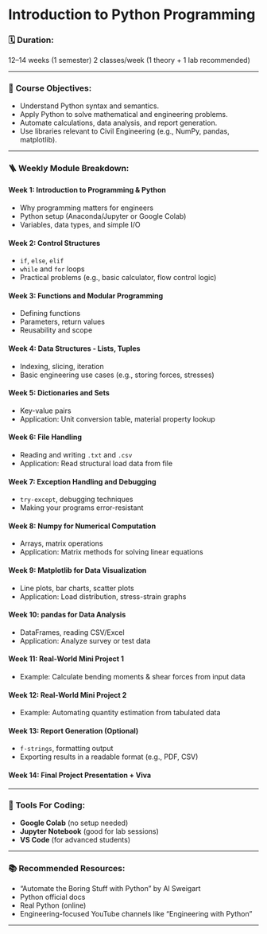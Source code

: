 # Introduction to Python Programming

### 🗓️ **Duration:**

12–14 weeks (1 semester)
2 classes/week (1 theory + 1 lab recommended)

---

### 🧭 **Course Objectives:**

* Understand Python syntax and semantics.
* Apply Python to solve mathematical and engineering problems.
* Automate calculations, data analysis, and report generation.
* Use libraries relevant to Civil Engineering (e.g., NumPy, pandas, matplotlib).

---

### 🪜 **Weekly Module Breakdown:**

#### **Week 1: Introduction to Programming & Python**

* Why programming matters for engineers
* Python setup (Anaconda/Jupyter or Google Colab)
* Variables, data types, and simple I/O

#### **Week 2: Control Structures**

* `if`, `else`, `elif`
* `while` and `for` loops
* Practical problems (e.g., basic calculator, flow control logic)

#### **Week 3: Functions and Modular Programming**

* Defining functions
* Parameters, return values
* Reusability and scope

#### **Week 4: Data Structures - Lists, Tuples**

* Indexing, slicing, iteration
* Basic engineering use cases (e.g., storing forces, stresses)

#### **Week 5: Dictionaries and Sets**

* Key-value pairs
* Application: Unit conversion table, material property lookup

#### **Week 6: File Handling**

* Reading and writing `.txt` and `.csv`
* Application: Read structural load data from file

#### **Week 7: Exception Handling and Debugging**

* `try-except`, debugging techniques
* Making your programs error-resistant

#### **Week 8: Numpy for Numerical Computation**

* Arrays, matrix operations
* Application: Matrix methods for solving linear equations

#### **Week 9: Matplotlib for Data Visualization**

* Line plots, bar charts, scatter plots
* Application: Load distribution, stress-strain graphs

#### **Week 10: pandas for Data Analysis**

* DataFrames, reading CSV/Excel
* Application: Analyze survey or test data

#### **Week 11: Real-World Mini Project 1**

* Example: Calculate bending moments & shear forces from input data

#### **Week 12: Real-World Mini Project 2**

* Example: Automating quantity estimation from tabulated data

#### **Week 13: Report Generation (Optional)**

* `f-strings`, formatting output
* Exporting results in a readable format (e.g., PDF, CSV)

#### **Week 14: Final Project Presentation + Viva**

---

### 🧰 **Tools For Coding:**

* **Google Colab** (no setup needed)
* **Jupyter Notebook** (good for lab sessions)
* **VS Code** (for advanced students)

---

### 📚 **Recommended Resources:**

* “Automate the Boring Stuff with Python” by Al Sweigart
* Python official docs
* Real Python (online)
* Engineering-focused YouTube channels like “Engineering with Python”

---

